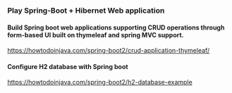 ### Play Spring-Boot + Hibernet Web application

#### Build Spring boot web applications supporting CRUD operations through form-based UI built on thymeleaf and spring MVC support.
https://howtodoinjava.com/spring-boot2/crud-application-thymeleaf/

#### Configure H2 database with Spring boot
https://howtodoinjava.com/spring-boot2/h2-database-example
